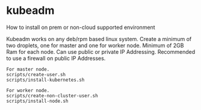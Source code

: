 # kubeadm
How to install on prem or non-cloud supported environment

Kubeadm works on any deb/rpm based linux system.
    Create a minimum of two droplets, one for master and one for worker node.
    Minimum of 2GB Ram for each node.
    Can use public or private IP Addressing.
    Recommended to use a firewall on public IP Addresses.


    For master node.
    scripts/create-user.sh
    scripts/install-kubernetes.sh

    For worker node.
    scripts/create-non-cluster-user.sh
    scripts/install-node.sh
